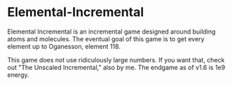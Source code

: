 # Elemental-Incremental

Elemental Incremental is an incremental game designed around building atoms and molecules.
The eventual goal of this game is to get every element up to Oganesson, element 118.

This game does not use ridiculously large numbers. If you want that, check out "The Unscaled Incremental," also by me. The endgame as of v1.6 is 1e9 energy.